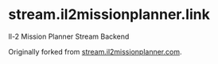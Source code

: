 # stream.il2missionplanner.link
Il-2 Mission Planner Stream Backend

Originally forked from [stream.il2missionplanner.com](https://github.com/roccobarbi/stream.il2missionplanner.com).

